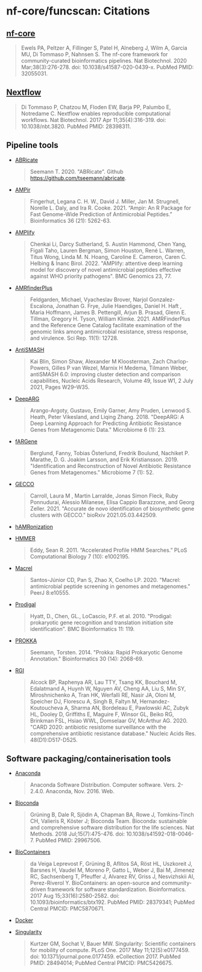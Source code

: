 # nf-core/funcscan: Citations

## [nf-core](https://pubmed.ncbi.nlm.nih.gov/32055031/)

> Ewels PA, Peltzer A, Fillinger S, Patel H, Alneberg J, Wilm A, Garcia MU, Di Tommaso P, Nahnsen S. The nf-core framework for community-curated bioinformatics pipelines. Nat Biotechnol. 2020 Mar;38(3):276-278. doi: 10.1038/s41587-020-0439-x. PubMed PMID: 32055031.

## [Nextflow](https://pubmed.ncbi.nlm.nih.gov/28398311/)

> Di Tommaso P, Chatzou M, Floden EW, Barja PP, Palumbo E, Notredame C. Nextflow enables reproducible computational workflows. Nat Biotechnol. 2017 Apr 11;35(4):316-319. doi: 10.1038/nbt.3820. PubMed PMID: 28398311.

## Pipeline tools

- [ABRicate](https://github.com/tseemann/abricate)

  > Seemann T. 2020. "ABRicate". Github https://github.com/tseemann/abricate.

- [AMPir](https://doi.org/10.1093/bioinformatics/btaa653)

  > Fingerhut, Legana C. H. W., David J. Miller, Jan M. Strugnell, Norelle L. Daly, and Ira R. Cooke. 2021. “Ampir: An R Package for Fast Genome-Wide Prediction of Antimicrobial Peptides.” Bioinformatics 36 (21): 5262-63.

- [AMPlify](https://doi.org/10.1186/s12864-022-08310-4)

  > Chenkai Li, Darcy Sutherland, S. Austin Hammond, Chen Yang, Figali Taho, Lauren Bergman, Simon Houston, René L. Warren, Titus Wong, Linda M. N. Hoang, Caroline E. Cameron, Caren C. Helbing & Inanc Birol. 2022. "AMPlify: attentive deep learning model for discovery of novel antimicrobial peptides effective against WHO priority pathogens". BMC Genomics 23, 77.

- [AMRfinderPlus](https://doi.org/10.1038/s41598-021-91456-0)

  > Feldgarden, Michael, Vyacheslav Brover, Narjol Gonzalez-Escalona, Jonathan G. Frye, Julie Haendiges, Daniel H. Haft , Maria Hoffmann, James B. Pettengill, Arjun B. Prasad, Glenn E. Tillman, Gregory H. Tyson, William Klimke. 2021. AMRFinderPlus and the Reference Gene Catalog facilitate examination of the genomic links among antimicrobial resistance, stress response, and virulence. Sci Rep. 11(1): 12728.

- [AntiSMASH](https://doi.org/10.1093/nar/gkab335)

  > Kai Blin, Simon Shaw, Alexander M Kloosterman, Zach Charlop-Powers, Gilles P van Wezel, Marnix H Medema, Tilmann Weber, antiSMASH 6.0: improving cluster detection and comparison capabilities, Nucleic Acids Research, Volume 49, Issue W1, 2 July 2021, Pages W29–W35.

- [DeepARG](https://doi.org/10.1186/s40168-018-0401-z)

  > Arango-Argoty, Gustavo, Emily Garner, Amy Pruden, Lenwood S. Heath, Peter Vikesland, and Liqing Zhang. 2018. "DeepARG: A Deep Learning Approach for Predicting Antibiotic Resistance Genes from Metagenomic Data." Microbiome 6 (1): 23.

- [fARGene](https://doi.org/10.1186/s40168-019-0670-1)

  > Berglund, Fanny, Tobias Österlund, Fredrik Boulund, Nachiket P. Marathe, D. G. Joakim Larsson, and Erik Kristiansson. 2019. "Identification and Reconstruction of Novel Antibiotic Resistance Genes from Metagenomes." Microbiome 7 (1): 52.

- [GECCO](doi:10.1101/2021.05.03.442509)

  > Carroll, Laura M , Martin Larralde, Jonas Simon Fleck, Ruby Ponnudurai, Alessio Milanese, Elisa Cappio Barazzone, and Georg Zeller. 2021. "Accurate de novo identification of biosynthetic gene clusters with GECCO." bioRxiv 2021.05.03.442509.

- [hAMRonization](https://github.com/pha4ge/hAMRonization)

- [HMMER](https://doi.org/10.1371/journal.pcbi.1002195.)

  > Eddy, Sean R. 2011. “Accelerated Profile HMM Searches.” PLoS Computational Biology 7 (10): e1002195.

- [Macrel](https://doi.org/10.7717/peerj.10555)

  > Santos-Júnior CD, Pan S, Zhao X, Coelho LP. 2020. "Macrel: antimicrobial peptide screening in genomes and metagenomes." PeerJ 8:e10555.

- [Prodigal](https://doi.org/10.1186/1471-2105-11-119)

  > Hyatt, D., Chen, GL., LoCascio, P.F. et al. 2010. "Prodigal: prokaryotic gene recognition and translation initiation site identification". BMC Bioinformatics 11: 119.

- [PROKKA](https://doi.org/10.1093/bioinformatics/btu153)

  > Seemann, Torsten. 2014. "Prokka: Rapid Prokaryotic Genome Annotation." Bioinformatics 30 (14): 2068-69.

- [RGI](https://doi.org/10.1093/nar/gkz935)

  > Alcock BP, Raphenya AR, Lau TTY, Tsang KK, Bouchard M, Edalatmand A, Huynh W, Nguyen AV, Cheng AA, Liu S, Min SY, Miroshnichenko A, Tran HK, Werfalli RE, Nasir JA, Oloni M, Speicher DJ, Florescu A, Singh B, Faltyn M, Hernandez-Koutoucheva A, Sharma AN, Bordeleau E, Pawlowski AC, Zubyk HL, Dooley D, Griffiths E, Maguire F, Winsor GL, Beiko RG, Brinkman FSL, Hsiao WWL, Domselaar GV, McArthur AG. 2020. "CARD 2020: antibiotic resistome surveillance with the comprehensive antibiotic resistance database." Nucleic Acids Res. 48(D1):D517-D525.

## Software packaging/containerisation tools

- [Anaconda](https://anaconda.com)

  > Anaconda Software Distribution. Computer software. Vers. 2-2.4.0. Anaconda, Nov. 2016. Web.

- [Bioconda](https://pubmed.ncbi.nlm.nih.gov/29967506/)

  > Grüning B, Dale R, Sjödin A, Chapman BA, Rowe J, Tomkins-Tinch CH, Valieris R, Köster J; Bioconda Team. Bioconda: sustainable and comprehensive software distribution for the life sciences. Nat Methods. 2018 Jul;15(7):475-476. doi: 10.1038/s41592-018-0046-7. PubMed PMID: 29967506.

- [BioContainers](https://pubmed.ncbi.nlm.nih.gov/28379341/)

  > da Veiga Leprevost F, Grüning B, Aflitos SA, Röst HL, Uszkoreit J, Barsnes H, Vaudel M, Moreno P, Gatto L, Weber J, Bai M, Jimenez RC, Sachsenberg T, Pfeuffer J, Alvarez RV, Griss J, Nesvizhskii AI, Perez-Riverol Y. BioContainers: an open-source and community-driven framework for software standardization. Bioinformatics. 2017 Aug 15;33(16):2580-2582. doi: 10.1093/bioinformatics/btx192. PubMed PMID: 28379341; PubMed Central PMCID: PMC5870671.

- [Docker](https://dl.acm.org/doi/10.5555/2600239.2600241)

- [Singularity](https://pubmed.ncbi.nlm.nih.gov/28494014/)
  > Kurtzer GM, Sochat V, Bauer MW. Singularity: Scientific containers for mobility of compute. PLoS One. 2017 May 11;12(5):e0177459. doi: 10.1371/journal.pone.0177459. eCollection 2017. PubMed PMID: 28494014; PubMed Central PMCID: PMC5426675.
